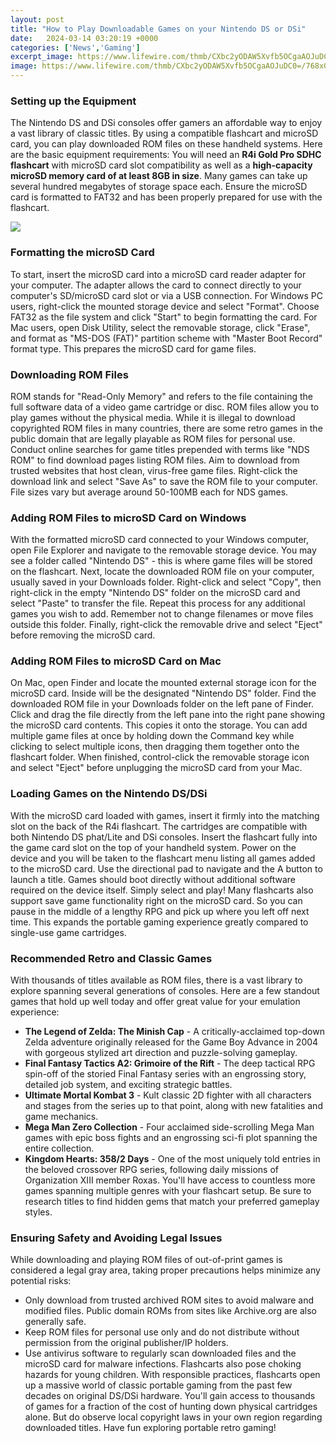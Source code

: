 ```yaml
---
layout: post
title: "How to Play Downloadable Games on your Nintendo DS or DSi"
date:   2024-03-14 03:20:19 +0000
categories: ['News','Gaming']
excerpt_image: https://www.lifewire.com/thmb/CXbc2yODAW5Xvfb5OCgaAOJuDC0=/768x0/filters:no_upscale():max_bytes(150000):strip_icc()/DSi-56a99ab03df78cf772a8cf51.jpg
image: https://www.lifewire.com/thmb/CXbc2yODAW5Xvfb5OCgaAOJuDC0=/768x0/filters:no_upscale():max_bytes(150000):strip_icc()/DSi-56a99ab03df78cf772a8cf51.jpg
---
```


### Setting up the Equipment
The Nintendo DS and DSi consoles offer gamers an affordable way to enjoy a vast library of classic titles. By using a compatible flashcart and microSD card, you can play downloaded ROM files on these handheld systems. Here are the basic equipment requirements:
You will need an **R4i Gold Pro SDHC flashcart** with microSD card slot compatibility as well as a **high-capacity microSD memory card of at least 8GB in size**. Many games can take up several hundred megabytes of storage space each. Ensure the microSD card is formatted to FAT32 and has been properly prepared for use with the flashcart. 

![](http://4.bp.blogspot.com/_V-fE5a9FGLw/TNVnCx11PYI/AAAAAAAASkI/bvrMGsgQ8F0/s1600/4qLhwQ8SChVBc70.jpg)
### Formatting the microSD Card
To start, insert the microSD card into a microSD card reader adapter for your computer. The adapter allows the card to connect directly to your computer's SD/microSD card slot or via a USB connection. For Windows PC users, right-click the mounted storage device and select "Format". Choose FAT32 as the file system and click "Start" to begin formatting the card. For Mac users, open Disk Utility, select the removable storage, click "Erase", and format as "MS-DOS (FAT)" partition scheme with "Master Boot Record" format type. This prepares the microSD card for game files.
### Downloading ROM Files 
ROM stands for "Read-Only Memory" and refers to the file containing the full software data of a video game cartridge or disc. ROM files allow you to play games without the physical media. While it is illegal to download copyrighted ROM files in many countries, there are some retro games in the public domain that are legally playable as ROM files for personal use.
Conduct online searches for game titles prepended with terms like "NDS ROM" to find download pages listing ROM files. Aim to download from trusted websites that host clean, virus-free game files. Right-click the download link and select "Save As" to save the ROM file to your computer. File sizes vary but average around 50-100MB each for NDS games.
### Adding ROM Files to microSD Card on Windows
With the formatted microSD card connected to your Windows computer, open File Explorer and navigate to the removable storage device. You may see a folder called "Nintendo DS" - this is where game files will be stored on the flashcart. 
Next, locate the downloaded ROM file on your computer, usually saved in your Downloads folder. Right-click and select "Copy", then right-click in the empty "Nintendo DS" folder on the microSD card and select "Paste" to transfer the file. Repeat this process for any additional games you wish to add. Remember not to change filenames or move files outside this folder. Finally, right-click the removable drive and select "Eject" before removing the microSD card.
### Adding ROM Files to microSD Card on Mac
On Mac, open Finder and locate the mounted external storage icon for the microSD card. Inside will be the designated "Nintendo DS" folder. Find the downloaded ROM file in your Downloads folder on the left pane of Finder. Click and drag the file directly from the left pane into the right pane showing the microSD card contents. This copies it onto the storage. 
You can add multiple game files at once by holding down the Command key while clicking to select multiple icons, then dragging them together onto the flashcart folder. When finished, control-click the removable storage icon and select "Eject" before unplugging the microSD card from your Mac.
### Loading Games on the Nintendo DS/DSi  
With the microSD card loaded with games, insert it firmly into the matching slot on the back of the R4i flashcart. The cartridges are compatible with both Nintendo DS phat/Lite and DSi consoles. Insert the flashcart fully into the game card slot on the top of your handheld system.
Power on the device and you will be taken to the flashcart menu listing all games added to the microSD card. Use the directional pad to navigate and the A button to launch a title. Games should boot directly without additional software required on the device itself. Simply select and play!
Many flashcarts also support save game functionality right on the microSD card. So you can pause in the middle of a lengthy RPG and pick up where you left off next time. This expands the portable gaming experience greatly compared to single-use game cartridges.
### Recommended Retro and Classic Games
With thousands of titles available as ROM files, there is a vast library to explore spanning several generations of consoles. Here are a few standout games that hold up well today and offer great value for your emulation experience:
- **The Legend of Zelda: The Minish Cap** - A critically-acclaimed top-down Zelda adventure originally released for the Game Boy Advance in 2004 with gorgeous stylized art direction and puzzle-solving gameplay.
- **Final Fantasy Tactics A2: Grimoire of the Rift** - The deep tactical RPG spin-off of the storied Final Fantasy series with an engrossing story, detailed job system, and exciting strategic battles. 
- **Ultimate Mortal Kombat 3** - Kult classic 2D fighter with all characters and stages from the series up to that point, along with new fatalities and game mechanics.
- **Mega Man Zero Collection** - Four acclaimed side-scrolling Mega Man games with epic boss fights and an engrossing sci-fi plot spanning the entire collection.
- **Kingdom Hearts: 358/2 Days** - One of the most uniquely told entries in the beloved crossover RPG series, following daily missions of Organization XIII member Roxas.
You'll have access to countless more games spanning multiple genres with your flashcart setup. Be sure to research titles to find hidden gems that match your preferred gameplay styles.
### Ensuring Safety and Avoiding Legal Issues 
While downloading and playing ROM files of out-of-print games is considered a legal gray area, taking proper precautions helps minimize any potential risks:
- Only download from trusted archived ROM sites to avoid malware and modified files. Public domain ROMs from sites like Archive.org are also generally safe.
- Keep ROM files for personal use only and do not distribute without permission from the original publisher/IP holders.
- Use antivirus software to regularly scan downloaded files and the microSD card for malware infections. Flashcarts also pose choking hazards for young children.
With responsible practices, flashcarts open up a massive world of classic portable gaming from the past few decades on original DS/DSi hardware. You'll gain access to thousands of games for a fraction of the cost of hunting down physical cartridges alone. But do observe local copyright laws in your own region regarding downloaded titles. Have fun exploring portable retro gaming!